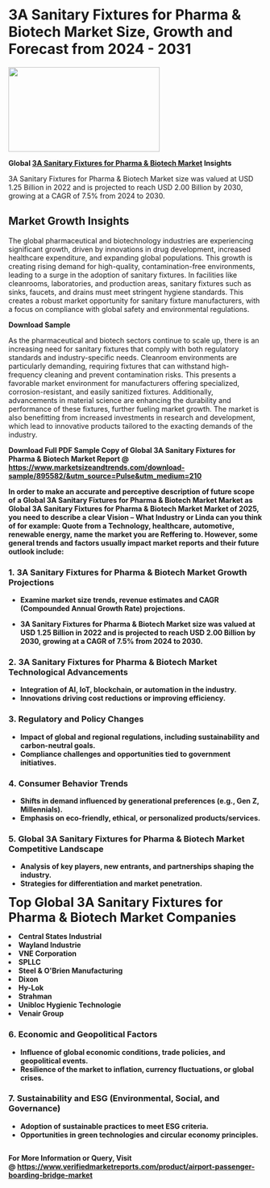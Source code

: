 <H1>3A Sanitary Fixtures for Pharma & Biotech Market Size, Growth and Forecast from 2024 - 2031</H1><img class="aligncenter size-medium wp-image-584254" src="https://thirdeyenews.in/wp-content/uploads/2024/09/Global-Market-Research-300x168.jpeg" alt="" width="300" height="168" /><p><strong>Global&nbsp;<a href="https://www.marketsizeandtrends.com/download-sample/895582/&amp;utm_source=Pulse&amp;utm_medium=210">3A Sanitary Fixtures for Pharma & Biotech Market</a> Insights</strong></p><p>3A Sanitary Fixtures for Pharma & Biotech Market size was valued at USD 1.25 Billion in 2022 and is projected to reach USD 2.00 Billion by 2030, growing at a CAGR of 7.5% from 2024 to 2030.</p><p><!DOCTYPE html> <html lang="en"> <head> <meta charset="UTF-8"> <meta name="viewport" content="width=device-width, initial-scale=1.0"> <title>Market Growth Insights - Pharma & Biotech Sanitary Fixtures</title> </head> <body> <h2>Market Growth Insights</h2> <p>The global pharmaceutical and biotechnology industries are experiencing significant growth, driven by innovations in drug development, increased healthcare expenditure, and expanding global populations. This growth is creating rising demand for high-quality, contamination-free environments, leading to a surge in the adoption of sanitary fixtures. In facilities like cleanrooms, laboratories, and production areas, sanitary fixtures such as sinks, faucets, and drains must meet stringent hygiene standards. This creates a robust market opportunity for sanitary fixture manufacturers, with a focus on compliance with global safety and environmental regulations.</p> <p><strong>Download Sample</strong></p> <p>As the pharmaceutical and biotech sectors continue to scale up, there is an increasing need for sanitary fixtures that comply with both regulatory standards and industry-specific needs. Cleanroom environments are particularly demanding, requiring fixtures that can withstand high-frequency cleaning and prevent contamination risks. This presents a favorable market environment for manufacturers offering specialized, corrosion-resistant, and easily sanitized fixtures. Additionally, advancements in material science are enhancing the durability and performance of these fixtures, further fueling market growth. The market is also benefitting from increased investments in research and development, which lead to innovative products tailored to the exacting demands of the industry.</p> <p><strong></p><p><span class=""><strong>Download Full PDF Sample Copy of Global 3A Sanitary Fixtures for Pharma & Biotech Market Report</strong> @ <a href="https://www.marketsizeandtrends.com/download-sample/895582/&amp;utm_source=Pulse&amp;utm_medium=210" target="_blank">https://www.marketsizeandtrends.com/download-sample/895582/&amp;utm_source=Pulse&amp;utm_medium=210</a></span></p><p>In order to make an accurate and perceptive description of future scope of a Global&nbsp;3A Sanitary Fixtures for Pharma & Biotech Market Market as Global&nbsp;3A Sanitary Fixtures for Pharma & Biotech Market Market of 2025, you need to describe a clear Vision &ndash; What Industry or Linda can you think of for example: Quote from a Technology, healthcare, automotive, renewable energy, name the market you are Reffering to. However, some general trends and factors usually impact market reports and their future outlook include:</p><h3>1.&nbsp;<strong>3A Sanitary Fixtures for Pharma & Biotech Market Growth Projections</strong></h3><ul><li>Examine market size trends, revenue estimates and CAGR (Compounded Annual Growth Rate) projections.</li><li><p>3A Sanitary Fixtures for Pharma & Biotech Market size was valued at USD 1.25 Billion in 2022 and is projected to reach USD 2.00 Billion by 2030, growing at a CAGR of 7.5% from 2024 to 2030.</p></li></ul><h3>2.&nbsp;<strong>3A Sanitary Fixtures for Pharma & Biotech Market Technological Advancements</strong></h3><ul><li>Integration of AI, IoT, blockchain, or automation in the industry.</li><li>Innovations driving cost reductions or improving efficiency.</li></ul><h3>3.&nbsp;<strong>Regulatory and Policy Changes</strong></h3><ul><li>Impact of global and regional regulations, including sustainability and carbon-neutral goals.</li><li>Compliance challenges and opportunities tied to government initiatives.</li></ul><h3>4.&nbsp;<strong>Consumer Behavior Trends</strong></h3><ul><li>Shifts in demand influenced by generational preferences (e.g., Gen Z, Millennials).</li><li>Emphasis on eco-friendly, ethical, or personalized products/services.</li></ul><h3>5.&nbsp;<strong>Global 3A Sanitary Fixtures for Pharma & Biotech Market Competitive Landscape</strong></h3><ul><li>Analysis of key players, new entrants, and partnerships shaping the industry.</li><li>Strategies for differentiation and market penetration.</li></ul><p data-pm-slice="1 1 []"><span style="color: inherit; font-family: inherit; font-size: 25px;">Top Global 3A Sanitary Fixtures for Pharma & Biotech Market Companies</span></p><div class="" data-test-id=""><p><li>Central States Industrial</li><li> Wayland Industrie</li><li> VNE Corporation</li><li> SPLLC</li><li> Steel & O'Brien Manufacturing</li><li> Dixon</li><li> Hy-Lok</li><li> Strahman</li><li> Unibloc Hygienic Technologie</li><li> Venair Group</li></p></div><h3>6.&nbsp;<strong>Economic and Geopolitical Factors</strong></h3><ul><li>Influence of global economic conditions, trade policies, and geopolitical events.</li><li>Resilience of the market to inflation, currency fluctuations, or global crises.</li></ul><h3>7.&nbsp;<strong>Sustainability and ESG (Environmental, Social, and Governance)</strong></h3><ul><li>Adoption of sustainable practices to meet ESG criteria.</li><li>Opportunities in green technologies and circular economy principles.</li></ul><h2><strong style="font-size: 14px;">For More Information or Query, Visit @&nbsp;</strong><a style="background-color: #ffffff; font-size: 14px;" href="https://www.marketsizeandtrends.com/report/3a-sanitary-fixtures-for-pharma-biotech-market/" target="_blank">https://www.verifiedmarketreports.com/product/airport-passenger-boarding-bridge-market</a></h2>
